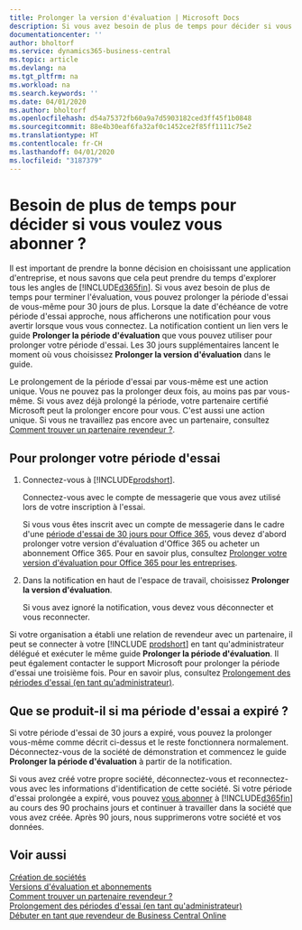 ```yaml
---
title: Prolonger la version d'évaluation | Microsoft Docs
description: Si vous avez besoin de plus de temps pour décider si vous voulez vous abonner, vous pouvez prolonger votre version d'évaluation.
documentationcenter: ''
author: bholtorf
ms.service: dynamics365-business-central
ms.topic: article
ms.devlang: na
ms.tgt_pltfrm: na
ms.workload: na
ms.search.keywords: ''
ms.date: 04/01/2020
ms.author: bholtorf
ms.openlocfilehash: d54a75372fb60a9a7d5903182ced3ff45f1b0848
ms.sourcegitcommit: 88e4b30eaf6fa32af0c1452ce2f85ff1111c75e2
ms.translationtype: HT
ms.contentlocale: fr-CH
ms.lasthandoff: 04/01/2020
ms.locfileid: "3187379"
---
```

# <a name="need-more-time-to-decide-whether-to-subscribe"></a>Besoin de plus de temps pour décider si vous voulez vous abonner ?
Il est important de prendre la bonne décision en choisissant une application d'entreprise, et nous savons que cela peut prendre du temps d'explorer tous les angles de [!INCLUDE[d365fin](includes/d365fin_md.md)]. Si vous avez besoin de plus de temps pour terminer l'évaluation, vous pouvez prolonger la période d'essai de vous-même pour 30 jours de plus. Lorsque la date d'échéance de votre période d'essai approche, nous afficherons une notification pour vous avertir lorsque vous vous connectez. La notification contient un lien vers le guide **Prolonger la période d'évaluation** que vous pouvez utiliser pour prolonger votre période d'essai. Les 30 jours supplémentaires lancent le moment où vous choisissez **Prolonger la version d'évaluation** dans le guide.

Le prolongement de la période d'essai par vous-même est une action unique. Vous ne pouvez pas la prolonger deux fois, au moins pas par vous-même. Si vous avez déjà prolongé la période, votre partenaire certifié Microsoft peut la prolonger encore pour vous. C'est aussi une action unique. Si vous ne travaillez pas encore avec un partenaire, consultez [Comment trouver un partenaire revendeur ?](across-faq.md#findpartner).  

## <a name="to-extend-your-trial-period"></a>Pour prolonger votre période d'essai

1. Connectez-vous à [!INCLUDE[prodshort](includes/prodshort.md)].

    Connectez-vous avec le compte de messagerie que vous avez utilisé lors de votre inscription à l'essai.  

    Si vous vous êtes inscrit avec un compte de messagerie dans le cadre d'une [période d'essai de 30 jours pour Office 365](/microsoft-365/commerce/sign-up-for-office-365-trial), vous devez d'abord prolonger votre version d'évaluation d'Office 365 ou acheter un abonnement Office 365. Pour en savoir plus, consultez [Prolonger votre version d'évaluation pour Office 365 pour les entreprises](/microsoft-365/commerce/extend-your-trial).
2. Dans la notification en haut de l'espace de travail, choisissez **Prolonger la version d'évaluation**.

    Si vous avez ignoré la notification, vous devez vous déconnecter et vous reconnecter.

Si votre organisation a établi une relation de revendeur avec un partenaire, il peut se connecter à votre [!INCLUDE [prodshort](includes/prodshort.md)] en tant qu'administrateur délégué et exécuter le même guide **Prolonger la période d'évaluation**. Il peut également contacter le support Microsoft pour prolonger la période d'essai une troisième fois. Pour en savoir plus, consultez [Prolongement des périodes d'essai (en tant qu'administrateur)](/dynamics365/business-central/dev-itpro/administration/tenant-administration#extending-trials).  

## <a name="what-happens-if-my-trial-period-is-expired"></a>Que se produit-il si ma période d'essai a expiré ?

Si votre période d'essai de 30 jours a expiré, vous pouvez la prolonger vous-même comme décrit ci-dessus et le reste fonctionnera normalement. Déconnectez-vous de la société de démonstration et commencez le guide **Prolonger la période d'évaluation** à partir de la notification.  

Si vous avez créé votre propre société, déconnectez-vous et reconnectez-vous avec les informations d'identification de cette société. Si votre période d'essai prolongée a expiré, vous pouvez [vous abonner](https://go.microsoft.com/fwlink/?linkid=828659) à [!INCLUDE[d365fin](includes/d365fin_md.md)] au cours des 90 prochains jours et continuer à travailler dans la société que vous avez créée. Après 90 jours, nous supprimerons votre société et vos données.  

## <a name="see-also"></a>Voir aussi

[Création de sociétés](about-new-company.md)  
[Versions d'évaluation et abonnements](across-preview.md)  
[Comment trouver un partenaire revendeur ?](across-faq.md#findpartner)  
[Prolongement des périodes d'essai (en tant qu'administrateur)](/dynamics365/business-central/dev-itpro/administration/tenant-administration#extending-trials)  
[Débuter en tant que revendeur de Business Central Online](/dynamics365/business-central/dev-itpro/administration/get-started-online)  
